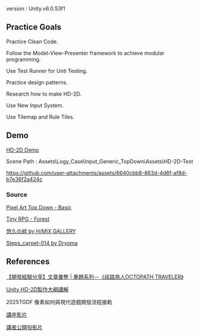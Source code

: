 version : Unity.v6.0.53f1
## Practice Goals
Practice Clean Code.

Follow the Model-View-Presenter framework to achieve modular programming.

Use Test Runner for Unti Testing.

Practice design patterns.

Research how to make HD-2D.

Use New Input System.

Use Tilemap and Rule Tiles.
## Demo
[HD-2D Demo](https://jiajin0329.itch.io/hd-2d-test)

Scene Path : Assets\Logy\_Case\Input_Generic_TopDown\Assets\HD-2D-Test

https://github.com/user-attachments/assets/6640cbb8-863d-4d6f-af8d-b7e36f2a424c

### Source
[Pixel Art Top Down - Basic](https://assetstore.unity.com/packages/2d/environments/pixel-art-top-down-basic-187605)

[Tiny RPG - Forest](https://assetstore.unity.com/packages/2d/characters/tiny-rpg-forest-114685)

[悠久の絆 by H/MIX GALLERY](http://www.hmix.net/music_gallery/feeling/cures.htm)

[Steps_carpet-014 by Dryoma](https://dryoma.itch.io/footsteps-sounds)
## References
[【開發經驗分享】文章彙整 | 專題系列－《歧路旅人OCTOPATH TRAVELER》](https://indie-guider.games/post/DevStudy-OCTOPATH-TRAVELER/)

[Unity HD-2D製作大綱講解](https://www.youtube.com/watch?v=YGY6p-cnb08)

2025TGDF 像素如何與現代遊戲開發流程接軌

[講座影片](https://www.twitch.tv/videos/2510342063?t=03h16m53s)

[講者公開投影片](https://docs.google.com/presentation/d/1ynr3uBfnYeHuhTmxNTebirj6aBcE3xLHO4afPOtrxnY/edit?slide=id.g36041a88afc_0_0#slide=id.g36041a88afc_0_0)
